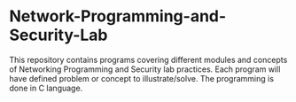 # Network-Programming-and-Security-Lab

This repository contains programs covering different modules and concepts of Networking Programming and Security lab practices. Each program will have defined problem or concept to illustrate/solve. The programming is done in C language. 
